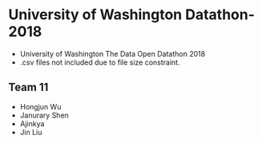 # University of Washington Datathon-2018
* University of Washington The Data Open Datathon 2018
* .csv files not included due to file size constraint.
## Team 11
* Hongjun Wu
* Janurary Shen
* Ajinkya
* Jin Liu
